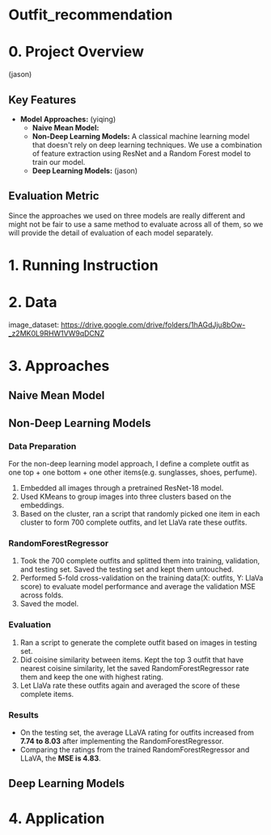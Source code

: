 # Outfit_recommendation

# 0. Project Overview
(jason)
## Key Features
- **Model Approaches:** (yiqing)
  - **Naive Mean Model:**
  - **Non-Deep Learning Models:** A classical machine learning model that doesn't rely on deep learning techniques. We use a combination of feature extraction using ResNet and a Random Forest model to train our model.
  - **Deep Learning Models:** (jason)
## Evaluation Metric
Since the approaches we used on three models are really different and might not be fair to use a same method to evaluate across all of them, so we will provide the detail of evaluation of each model separately.
# 1. Running Instruction
# 2. Data
image_dataset: https://drive.google.com/drive/folders/1hAGdJju8bOw-_z2MK0L9RHW1VW9qDCNZ
# 3. Approaches
## Naive Mean Model
## Non-Deep Learning Models
### Data Preparation
For the non-deep learning model approach, I define a complete outfit as one top + one bottom + one other items(e.g. sunglasses, shoes, perfume). 
1. Embedded all images through a pretrained ResNet-18 model.
2. Used KMeans to group images into three clusters based on the embeddings.
3. Based on the cluster, ran a script that randomly picked one item in each cluster to form 700 complete outfits, and let LlaVa rate these outfits.
### RandomForestRegressor
1. Took the 700 complete outfits and splitted them into training, validation, and testing set. Saved the testing set and kept them untouched. 
2. Performed 5-fold cross-validation on the training data(X: outfits, Y: LlaVa score) to evaluate model performance and average the validation MSE across folds.
3. Saved the model.
### Evaluation
1. Ran a script to generate the complete outfit based on images in testing set.
2. Did coisine similarity between items. Kept the top 3 outfit that have nearest coisine similarity, let the saved RandomForestRegressor rate them and keep the one with highest rating.
3. Let LlaVa rate these outfits again and averaged the score of these complete items.
### Results
- On the testing set, the average LLaVA rating for outfits increased from **7.74 to 8.03** after implementing the RandomForestRegressor.
- Comparing the ratings from the trained RandomForestRegressor and LLaVA, the **MSE is 4.83**.
## Deep Learning Models
# 4. Application
